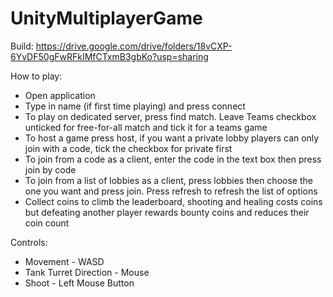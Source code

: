 # UnityMultiplayerGame
Build: https://drive.google.com/drive/folders/18vCXP-6YvDF50gFwRFkIMfCTxmB3gbKo?usp=sharing <br/>

How to play:
- Open application
- Type in name (if first time playing) and press connect
- To play on dedicated server, press find match. Leave Teams checkbox unticked for free-for-all match and tick it for a teams game
- To host a game press host, if you want a private lobby players can only join with a code, tick the checkbox for private first
- To join from a code as a client, enter the code in the text box then press join by code
- To join from a list of lobbies as a client, press lobbies then choose the one you want and press join. Press refresh to refresh the list of options
- Collect coins to climb the leaderboard, shooting and healing costs coins but defeating another player rewards bounty coins and reduces their coin count

Controls:
* Movement - WASD
* Tank Turret Direction - Mouse
* Shoot - Left Mouse Button

 
